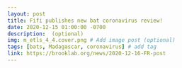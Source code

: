 ```yaml
---
layout: post
title: Fifi publishes new bat coronavirus review!
date: 2020-12-15 01:00:00 -0700
description:  (optional)
img: m_etls_4_4.cover.png # Add image post (optional)
tags: [bats, Madagascar, coronavirus] # add tag
link: https://brooklab.org/news/2020-12-16-FR-post
---
```

